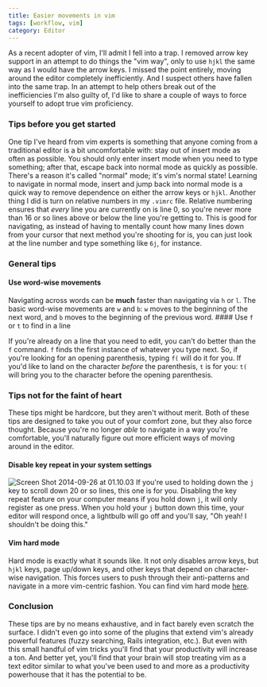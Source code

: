 ```yaml
---
title: Easier movements in vim
tags: [workflow, vim]
category: Editor
---
```


As a recent adopter of vim, I'll admit I fell into a trap. I removed arrow key support in an attempt to do things the "vim way", only to use `hjkl` the same way as I would have the arrow keys. I missed the point entirely, moving around the editor completely inefficiently. And I suspect others have fallen into the same trap. In an attempt to help others break out of the inefficiencies I'm also guilty of, I'd like to share a couple of ways to force yourself to adopt true vim proficiency.

### Tips before you get started

 One tip I've heard from vim experts is something that anyone coming from a traditional editor is a bit uncomfortable with: stay out of insert mode as often as possible. You should only enter insert mode when you need to type something; after that, escape back into normal mode as quickly as possible. There's a reason it's called "normal" mode; it's vim's normal state! Learning to navigate in normal mode, insert and jump back into normal mode is a quick way to remove dependence on either the arrow keys or `hjkl`. Another thing I did is turn on relative numbers in my `.vimrc` file. Relative numbering ensures that *every* line you are currently on is line 0, so you're never more than 16 or so lines above or below the line you're getting to. This is good for navigating, as instead of having to mentally count how many lines down from your cursor that next method you're shooting for is, you can just look at the line number and type something like `6j`, for instance.

### General tips

#### Use word-wise movements

 Navigating across words can be **much** faster than navigating via `h` or `l`. The basic word-wise movements are `w` and `b`: `w` moves to the beginning of the next word, and `b` moves to the beginning of the previous word. #### Use `f` or `t` to find in a line

 If you're already on a line that you need to edit, you can't do better than the `f` command. `f` finds the first instance of whatever you type next. So, if you're looking for an opening parenthesis, typing `f(` will do it for you. If you'd like to land on the character *before* the parenthesis, `t` is for you: `t(` will bring you to the character before the opening parenthesis.

### Tips not for the faint of heart

 These tips might be hardcore, but they aren't without merit. Both of these tips are designed to take you out of your comfort zone, but they also force thought. Because you're no longer *able* to navigate in a way you're comfortable, you'll naturally figure out more efficient ways of moving around in the editor.

#### Disable key repeat in your system settings

![Screen Shot 2014-09-26 at 01.10.03](http://res.cloudinary.com/dstrunk/image/upload/v1414083559/Screen-Shot-2014-09-26-at-01_10_03_iohzif.png) If you're used to holding down the `j` key to scroll down 20 or so lines, this one is for you. Disabling the key repeat feature on your computer means if you hold down `j`, it will only register as one press. When you hold your `j` button down this time, your editor will respond once, a lightbulb will go off and you'll say, "Oh yeah! I shouldn't be doing this."

#### Vim hard mode

 Hard mode is exactly what it sounds like. It not only disables arrow keys, but `hjkl` keys, page up/down keys, and other keys that depend on character-wise navigation. This forces users to push through their anti-patterns and navigate in a more vim-centric fashion. You can find vim hard mode [here](https://github.com/wikitopian/hardmode).

### Conclusion

 These tips are by no means exhaustive, and in fact barely even scratch the surface. I didn't even go into some of the plugins that extend vim's already powerful features (fuzzy searching, Rails integration, etc.). But even with this small handful of vim tricks you'll find that your productivity will increase a ton. And better yet, you'll find that your brain will stop treating vim as a text editor similar to what you've been used to and more as a productivity powerhouse that it has the potential to be.
